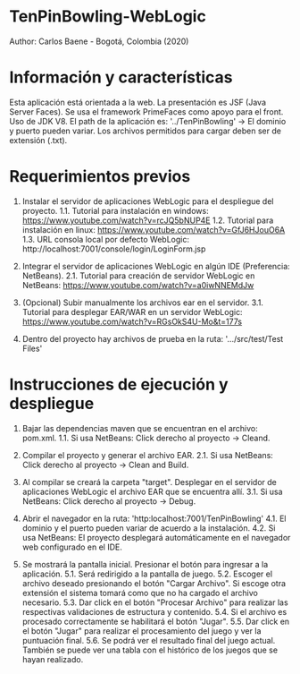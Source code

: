 # TenPinBowling-WebLogic
Author: Carlos Baene - Bogotá, Colombia (2020)

# Información y características

Esta aplicación está orientada a la web. La presentación es JSF (Java Server Faces). Se usa el framework PrimeFaces como apoyo para el front. Uso de JDK V8. El path de la aplicación es: '../TenPinBowling' -> El dominio y puerto pueden variar. Los archivos permitidos para cargar deben ser de extensión (.txt).

# Requerimientos previos

1. Instalar el servidor de aplicaciones WebLogic para el despliegue del proyecto.
1.1. Tutorial para instalación en windows: https://www.youtube.com/watch?v=rcJQ5bNUP4E
1.2. Tutorial para instalación en linux: https://www.youtube.com/watch?v=GfJ6HJouO6A
1.3. URL consola local por defecto WebLogic: http://localhost:7001/console/login/LoginForm.jsp

2. Integrar el servidor de aplicaciones WebLogic en algún IDE (Preferencia: NetBeans).
2.1. Tutorial para creación de servidor WebLogic en NetBeans: https://www.youtube.com/watch?v=a0iwNNEMdJw

3. (Opcional) Subir manualmente los archivos ear en el servidor.
3.1. Tutorial para desplegar EAR/WAR en un servidor WebLogic: https://www.youtube.com/watch?v=RGsOkS4U-Mo&t=177s

4. Dentro del proyecto hay archivos de prueba en la ruta: '.../src/test/Test Files'

# Instrucciones de ejecución y despliegue

1. Bajar las dependencias maven que se encuentran en el archivo: pom.xml.
1.1. Si usa NetBeans: Click derecho al proyecto -> Cleand.

2. Compilar el proyecto y generar el archivo EAR.
2.1. Si usa NetBeans: Click derecho al proyecto -> Clean and Build.

3. Al compilar se creará la carpeta "target". Desplegar en el servidor de aplicaciones WebLogic el archivo EAR que se encuentra allí.
3.1. Si usa NetBeans: Click derecho al proyecto -> Debug.

4. Abrir el navegador en la ruta: 'http:localhost:7001/TenPinBowling'
4.1. El dominio y el puerto pueden variar de acuerdo a la instalación.
4.2. Si usa NetBeans: El proyecto desplegará automáticamente en el navegador web configurado en el IDE.

5. Se mostrará la pantalla inicial. Presionar el botón para ingresar a la aplicación.
5.1. Será redirigido a la pantalla de juego.
5.2. Escoger el archivo deseado presionando el botón "Cargar Archivo". Si escoge otra extensión el sistema tomará como que no ha cargado el archivo necesario.
5.3. Dar click en el botón "Procesar Archivo" para realizar las respectivas validaciones de estructura y contenido.
5.4. Si el archivo es procesado correctamente se habilitará el botón "Jugar".
5.5. Dar click en el botón "Jugar" para realizar el procesamiento del juego y ver la puntuación final.
5.6. Se podrá ver el resultado final del juego actual. También se puede ver una tabla con el histórico de los juegos que se hayan realizado.